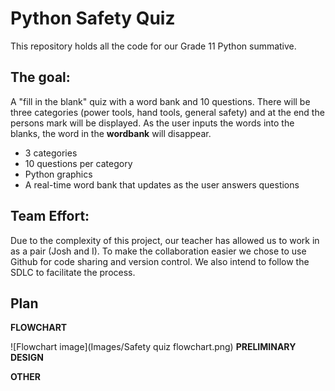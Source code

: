 # Python Safety Quiz

This repository holds all the code for our Grade 11 Python summative.

The goal:
-
A "fill in the blank" quiz with a word bank and 10 questions. There will be three categories (power tools, hand tools, general safety) and at the end the persons mark will be displayed. As the user inputs the words into the blanks, the word in the **wordbank** will disappear.
- 3 categories
- 10 questions per category
- Python graphics
- A real-time word bank that updates as the user answers questions

Team Effort:
-
Due to the complexity of this project, our teacher has allowed us to work in as a pair (Josh and I). To make the collaboration easier we chose to use Github for code sharing and version control. We also intend to follow the SDLC to facilitate the process.

Plan
-
**FLOWCHART**

![Flowchart image](Images/Safety quiz flowchart.png)
**PRELIMINARY DESIGN**


**OTHER**
